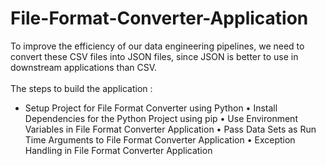 # File-Format-Converter-Application
To improve the efficiency of our data engineering pipelines, we need to convert these CSV files into JSON files, since JSON is better to use in downstream applications than CSV. <br> <br>
The steps to build the application :
- Setup Project for File Format Converter using Python
•	Install Dependencies for the Python Project using pip
•	Use Environment Variables in File Format Converter Application
•	Pass Data Sets as Run Time Arguments to File Format Converter Application
•	Exception Handling in File Format Converter Application

